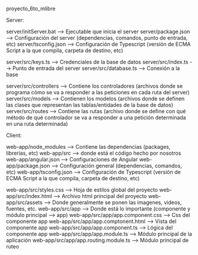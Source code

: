 proyecto_6to_mlibre


Server: 

server/initServer.bat --> Ejecutable que inicia el server
server/package.json --> Configuración del server (dependencias, comandos, punto de entrada, etc)
server/tsconfig.json --> Configuración de Typescript (versión de ECMA Script a la que compila, carpeta de destino, etc)

server/src/keys.ts --> Credenciales de la base de datos
server/src/index.ts --> Punto de entrada del server
server/src/database.ts --> Conexión a la base

server/src/controllers --> Contiene los controladores (archivos donde se programa cómo se va a responder a las peticiones en cada ruta del server)
server/src/models --> Contienen los modelos (archivos donde se definen las clases que representan las tablas/entidades de la base
de datos)
server/src/routes --> Contiene las rutas (archivo donde se define con qué método de qué controlador se va a responder a una petición determinada en una ruta determinada)


Client: 

web-app/node_modules --> Contiene las dependencias (packages, librerías, etc)
web-app/src --> donde está el código hecho por nosotros
web-app/angular.json --> Configuraciones de Angular
web-app/package.json --> Configuración general (dependencias, comandos, etc)
web-app/tsconfig.json --> Configuración de Typescript (versión de ECMA Script a la que compila, carpeta de destino, etc)

web-app/src/styles.css --> Hoja de estilos global del proyecto
web-app/src/index.html --> Archivo html principal del proyecto
web-app/src/assets --> Donde generalmente se ponen las imagenes, videos, fuentes, etc.
web-app/src/app --> Donde está lo importante (componente y módulo principal --> app)
web-app/src/app/app.component.css --> Css del componente app
web-app/src/app/app.comptonent.html --> Vista del componente app
web-app/src/app/app.component.ts --> Lógica del componente app
web-app/src/app/app.module.ts --> Módulo principal de la aplicación
web-app/src/app/app.routing.module.ts --> Módulo principal de ruteo



